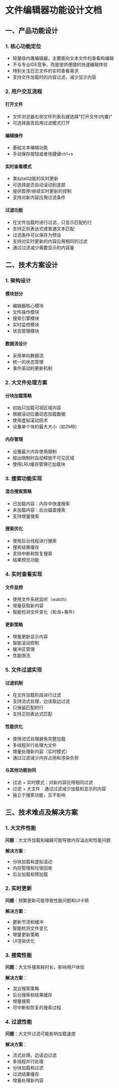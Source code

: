 # 文件编辑器功能设计文档

## 一、产品功能设计

### 1. 核心功能定位
- 轻量级内置编辑器，主要面向文本文件的查看和编辑
- 不与专业IDE竞争，而是提供便捷的快速编辑体验
- 特别关注日志文件的实时查看需求
- 支持文件加载时的内容过滤，减少显示内容

### 2. 用户交互流程
#### 打开文件
- 文件浏览器右侧文件列表右键选择"打开文件(内置)"
- 可选择是否启用过滤模式打开

#### 编辑操作
- 基础文本编辑功能
- 手动保存按钮或者快捷键ctrl+s

#### 实时查看模式
- 类似tail功能的实时更新
- 可选择是否自动滚动到底部
- 提供暂停/继续实时更新的控制
- 支持对新内容应用过滤条件

#### 过滤功能
- 在文件加载时进行过滤，只显示匹配的行
- 支持正则表达式或普通文本匹配
- 过滤条件可以保存为预设
- 支持对实时更新的内容应用相同的过滤
- 通过过滤减少需要显示的内容量

## 二、技术方案设计

### 1. 架构设计
#### 模块划分
- 编辑器核心模块
- 文件操作模块
- 搜索引擎模块
- 实时监控模块
- 状态管理模块

#### 数据流设计
- 采用单向数据流
- 统一的状态管理
- 事件驱动的更新机制

### 2. 大文件处理方案
#### 分块加载策略
- 初始只加载可视区域内容
- 根据滚动位置动态加载数据
- 使用虚拟滚动技术
- 设置单个块的最大大小（如2MB）

#### 内存管理
- 设置最大内存使用限制
- 超出限制时自动释放不可见区域
- 使用LRU缓存管理已加载块

### 3. 搜索功能实现
#### 混合搜索策略
- 已加载内容：内存中快速搜索
- 未加载内容：后台磁盘搜索
- 支持增量搜索

#### 搜索优化
- 使用后台线程进行搜索
- 搜索结果缓存
- 支持中断和恢复搜索
- 结果预览功能

### 4. 实时查看实现
#### 文件监控
- 使用文件系统监听（watch）
- 增量获取新内容
- 智能检测文件变化（轮询+事件）

#### 更新策略
- 增量更新显示内容
- 智能滚动控制
- 缓冲区管理
- 性能限流

### 5. 文件过滤实现
#### 过滤机制
- 在文件加载阶段进行过滤
- 支持流式处理，边读取边过滤
- 只保留匹配的行
- 支持正则表达式匹配

#### 性能优化
- 使用流式处理避免完整加载
- 多线程并行处理大文件
- 增量处理新内容（实时模式）
- 通过过滤减少内存占用和渲染负担

#### 与其他功能协同
- 过滤 + 实时模式：对新内容应用相同过滤
- 过滤 + 大文件：通过过滤减少加载和显示的内容
- 独立于搜索功能，互不影响

## 三、技术难点及解决方案

### 1. 大文件性能
**问题**：大文件加载和编辑可能导致内存溢出和性能问题

**解决方案**：
- 分块加载和虚拟滚动
- 内存管理和垃圾回收
- 后台加载和预加载

### 2. 实时更新
**问题**：频繁更新可能导致性能问题和UI卡顿

**解决方案**：
- 更新节流和缓冲
- 智能检测文件变化
- 增量更新策略
- UI渲染优化

### 3. 搜索性能
**问题**：大文件搜索耗时长，影响用户体验

**解决方案**：
- 混合搜索策略
- 后台搜索和结果缓存
- 增量搜索
- 可中断和恢复的搜索过程

### 4. 过滤性能
**问题**：大文件过滤可能影响加载速度

**解决方案**：
- 流式处理，边读边过滤
- 多线程并行处理
- 分块加载和过滤
- 过滤结果缓存
- 增量处理新内容